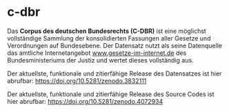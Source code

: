 # c-dbr
Das **Corpus des deutschen Bundesrechts (C-DBR)** ist eine möglichst vollständige Sammlung der konsolidierten Fassungen aller Gesetze und Verordnungen auf Bundesebene. Der Datensatz nutzt als seine Datenquelle das amtliche Internetangebot www.gesetze-im-internet.de des Bundesministeriums der Justiz und wertet dieses vollständig aus.

Der aktuellste, funktionale und zitierfähige Release des Datensatzes ist hier abrufbar: https://doi.org/10.5281/zenodo.3832111

Der aktuellste, funktionale und zitierfähige Release des Source Codes ist hier abrufbar: https://doi.org/10.5281/zenodo.4072934
